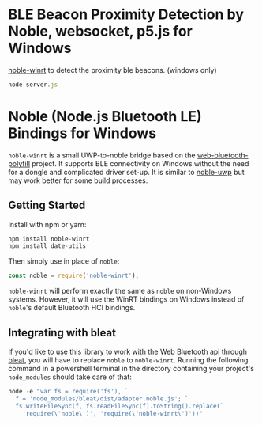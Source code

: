# BLE Beacon Proximity Detection by Noble, websocket, p5.js for Windows

[noble-winrt](https://github.com/urish/noble-winrt) to detect the proximity ble beacons. (windows only)

```javascript
node server.js
```

# Noble (Node.js Bluetooth LE) Bindings for Windows

`noble-winrt` is a small UWP-to-noble bridge based on the [web-bluetooth-polyfill](https://github.com/urish/web-bluetooth-polyfill) project. It supports BLE connectivity on Windows without the need for a dongle and complicated driver set-up. It is similar to [noble-uwp](https://github.com/jasongin/noble-uwp) but may work better for some build processes. 


## Getting Started

Install with npm or yarn:
```javascript
npm install noble-winrt
npm install date-utils
```
Then simply use in place of `noble`:
```javascript
const noble = require('noble-winrt');
```

`noble-winrt` will perform exactly the same as `noble` on non-Windows systems. However, it will use the WinRT bindings on Windows instead of `noble`'s default Bluetooth HCI bindings.

## Integrating with bleat

If you'd like to use this library to work with the Web Bluetooth api through [bleat](https://github.com/thegecko/bleat), you will have to replace `noble` to `noble-winrt`. Running the following command in a powershell terminal in the directory containing your project's `node_modules` should take care of that:

```powershell
node -e "var fs = require('fs'), `
  f = 'node_modules/bleat/dist/adapter.noble.js'; `
  fs.writeFileSync(f, fs.readFileSync(f).toString().replace(`
    'require(\'noble\')', 'require(\'noble-winrt\')'))"
```

